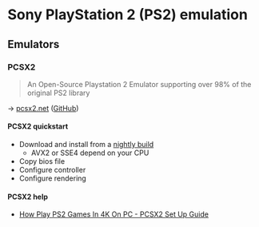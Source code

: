 # Sony PlayStation 2 (PS2) emulation

## Emulators

### PCSX2

> An Open-Source Playstation 2 Emulator supporting over 98% of the original PS2 library

→ [pcsx2.net](https://pcsx2.net/) ([GitHub](https://github.com/PCSX2))

#### PCSX2 quickstart

* Download and install from a [nightly build](https://pcsx2.net/downloads/#nightly-anchor)
  * AVX2 or SSE4 depend on your CPU
* Copy bios file
* Configure controller
* Configure rendering

#### PCSX2 help

* [How Play PS2 Games In 4K On PC - PCSX2 Set Up Guide](https://www.youtube.com/watch?v=3rSiK2aO_5k)
